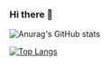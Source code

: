 ### Hi there 👋
![Anurag's GitHub stats](https://github-readme-stats.vercel.app/api?username=DevAritra&show_icons=true&theme=algolia)

[![Top Langs](https://github-readme-stats.vercel.app/api/top-langs/?username=DevAritra_count=8)](https://github.com/anuraghazra/github-readme-stats)








